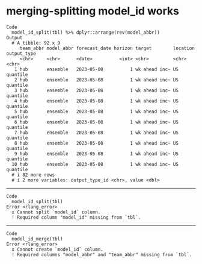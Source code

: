 # merging-splitting model_id works

    Code
      model_id_split(tbl) %>% dplyr::arrange(rev(model_abbr))
    Output
      # A tibble: 92 x 9
         team_abbr model_abbr forecast_date horizon target        location output_type
         <chr>     <chr>      <date>          <int> <chr>         <chr>    <chr>      
       1 hub       ensemble   2023-05-08          1 wk ahead inc~ US       quantile   
       2 hub       ensemble   2023-05-08          1 wk ahead inc~ US       quantile   
       3 hub       ensemble   2023-05-08          1 wk ahead inc~ US       quantile   
       4 hub       ensemble   2023-05-08          1 wk ahead inc~ US       quantile   
       5 hub       ensemble   2023-05-08          1 wk ahead inc~ US       quantile   
       6 hub       ensemble   2023-05-08          1 wk ahead inc~ US       quantile   
       7 hub       ensemble   2023-05-08          1 wk ahead inc~ US       quantile   
       8 hub       ensemble   2023-05-08          1 wk ahead inc~ US       quantile   
       9 hub       ensemble   2023-05-08          1 wk ahead inc~ US       quantile   
      10 hub       ensemble   2023-05-08          1 wk ahead inc~ US       quantile   
      # i 82 more rows
      # i 2 more variables: output_type_id <chr>, value <dbl>

---

    Code
      model_id_split(tbl)
    Error <rlang_error>
      x Cannot split `model_id` column.
      ! Required column "model_id" missing from `tbl`.

---

    Code
      model_id_merge(tbl)
    Error <rlang_error>
      x Cannot create `model_id` column.
      ! Required columns "model_abbr" and "team_abbr" missing from `tbl`.

